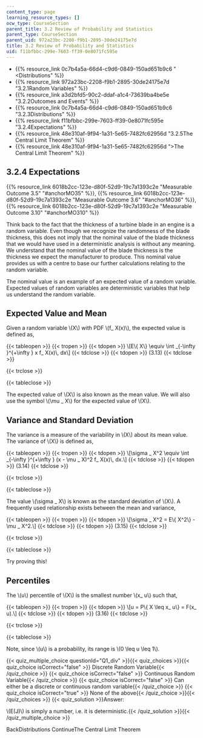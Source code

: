 ```yaml
---
content_type: page
learning_resource_types: []
ocw_type: CourseSection
parent_title: 3.2 Review of Probability and Statistics
parent_type: CourseSection
parent_uid: 972a23bc-2208-f9b1-2895-30de24175e7d
title: 3.2 Review of Probability and Statistics
uid: f11bfbbc-299e-7603-ff39-0e8071fc595e
---
```


*   {{% resource_link 0c7b4a5a-66d4-c9d6-0849-150ad651b9c6 "\<Distributions" %}}
*   {{% resource_link 972a23bc-2208-f9b1-2895-30de24175e7d "3.2.1Random Variables" %}}
*   {{% resource_link a3d2bfd5-90c2-ddaf-a1c4-73639ba4be5e "3.2.2Outcomes and Events" %}}
*   {{% resource_link 0c7b4a5a-66d4-c9d6-0849-150ad651b9c6 "3.2.3Distributions" %}}
*   {{% resource_link f11bfbbc-299e-7603-ff39-0e8071fc595e "3.2.4Expectations" %}}
*   {{% resource_link 48e310af-9f94-1a31-5e65-7482fc62956d "3.2.5The Central Limit Theorem" %}}
*   {{% resource_link 48e310af-9f94-1a31-5e65-7482fc62956d "\>The Central Limit Theorem" %}}

3.2.4 Expectations
------------------

{{% resource_link 6018b2cc-123e-d80f-52d9-19c7a1393c2e "Measurable Outcome 3.5" "#anchorMO35" %}}, {{% resource_link 6018b2cc-123e-d80f-52d9-19c7a1393c2e "Measurable Outcome 3.6" "#anchorMO36" %}}, {{% resource_link 6018b2cc-123e-d80f-52d9-19c7a1393c2e "Measurable Outcome 3.10" "#anchorMO310" %}}

Think back to the fact that the thickness of a turbine blade in an engine is a random variable. Even though we recognize the randomness of the blade thickness, this does not imply that the nominal value of the blade thickness that we would have used in a deterministic analysis is without any meaning. We understand that the nominal value of the blade thickness is the thickness we expect the manufacturer to produce. This nominal value provides us with a centre to base our further calculations relating to the random variable.

The nominal value is an example of an expected value of a random variable. Expected values of random variables are deterministic variables that help us understand the random variable.

Expected Value and Mean
-----------------------

Given a random variable \\(X\\) with PDF \\(f\_ X(x)\\), the expected value is defined as,

{{< tableopen >}}
{{< tropen >}}
{{< tdopen >}}
\\\[E\\{ X\\} \\equiv \\int \_{-\\infty }^{+\\infty } x f\_ X(x)\\, dx\\\]
{{< tdclose >}}
{{< tdopen >}}
(3.13)
{{< tdclose >}}

{{< trclose >}}

{{< tableclose >}}

The expected value of \\(X\\) is also known as the mean value. We will also use the symbol \\(\\mu \_ X\\) for the expected value of \\(X\\).

Variance and Standard Deviation
-------------------------------

The variance is a measure of the variability in \\(X\\) about its mean value. The variance of \\(X\\) is defined as,

{{< tableopen >}}
{{< tropen >}}
{{< tdopen >}}
\\\[\\sigma \_ X^2 \\equiv \\int \_{-\\infty }^{+\\infty } (x - \\mu \_ X)^2 f\_ X(x)\\, dx.\\\]
{{< tdclose >}}
{{< tdopen >}}
(3.14)
{{< tdclose >}}

{{< trclose >}}

{{< tableclose >}}

The value \\(\\sigma \_ X\\) is known as the standard deviation of \\(X\\). A frequently used relationship exists between the mean and variance,

{{< tableopen >}}
{{< tropen >}}
{{< tdopen >}}
\\\[\\sigma \_ X^2 = E\\{ X^2\\} - \\mu \_ X^2.\\\]
{{< tdclose >}}
{{< tdopen >}}
(3.15)
{{< tdclose >}}

{{< trclose >}}

{{< tableclose >}}

Try proving this!

Percentiles
-----------

The \\(u\\) percentile of \\(X\\) is the smallest number \\(x\_ u\\) such that,

{{< tableopen >}}
{{< tropen >}}
{{< tdopen >}}
\\\[u = P\\{ X \\leq x\_ u\\} = F(x\_ u).\\\]
{{< tdclose >}}
{{< tdopen >}}
(3.16)
{{< tdclose >}}

{{< trclose >}}

{{< tableclose >}}

Note, since \\(u\\) is a probability, its range is \\(0 \\leq u \\leq 1\\).

{{< quiz_multiple_choice questionId="Q1_div" >}}{{< quiz_choices >}}{{< quiz_choice isCorrect="false" >}} Discrete Random Variable{{< /quiz_choice >}}
{{< quiz_choice isCorrect="false" >}} Continuous Random Variable{{< /quiz_choice >}}
{{< quiz_choice isCorrect="false" >}} Can either be a discrete or continuous random variable{{< /quiz_choice >}}
{{< quiz_choice isCorrect="true" >}} None of the above{{< /quiz_choice >}}{{< /quiz_choices >}}
{{< quiz_solution >}}Answer:

\\(E(J)\\) is simply a number, i.e. it is deterministic.{{< /quiz_solution >}}{{< /quiz_multiple_choice >}}

BackDistributions ContinueThe Central Limit Theorem